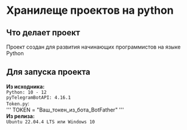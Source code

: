# Хранилеще проектов на python
## Что делает проект
Проект создан для развития начинающих программистов на языке Python
## Для запуска проекта
**Из исходника:**<br>
`Python: 10 - 12`<br>
`pyTelegramBotAPI: 4.16.1`<br>
`Token.py`:<br>
'''
TOKEN = "Ваш_токен_из_бота_BotFather"
'''<br>
**Из релиза:**<br>
`Ubuntu 22.04.4 LTS или Windows 10`

